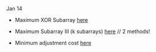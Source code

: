 Jan 14

* Maximum XOR Subarray  [here](https://www.jiuzhang.com/solution/maximum-subarray-vi/)

* Maximum Subarray III (k subarrays) [here](https://www.jiuzhang.com/solution/maximum-subarray-iii/) // 2 methods! 

* Minimum adjustment cost [here](https://www.jiuzhang.com/solution/minimum-adjustment-cost/)
